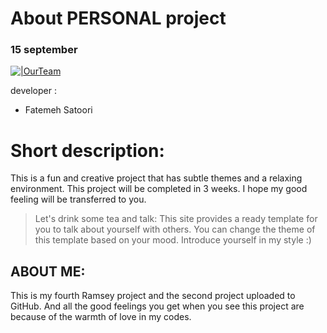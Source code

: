 # About PERSONAL project
### 15 september


[![|OurTeam](https://www.sketchappsources.com/resources/source-image/diversity-avatars-junnotjune.png)](https://github.com/Tboumpsh/Personal_Site#personal_site)


developer :

- Fatemeh Satoori


#  Short description:
This is a fun and creative project that has subtle themes and a relaxing environment.
This project will be completed in 3 weeks.
I hope my good feeling will be transferred to you.



>Let's drink some tea and talk:
This site provides a ready template for you to talk about yourself with others.
You can change the theme of this template based on your mood.
Introduce yourself in my style :)

## ABOUT ME:
This is my fourth Ramsey project and the second project uploaded to GitHub.
And all the good feelings you get when you see this project are because of the warmth of love in my codes.

